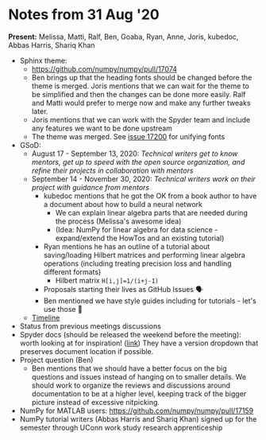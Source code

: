 # Notes from 31 Aug '20

**Present:** Melissa, Matti, Ralf, Ben, Goaba, Ryan, Anne, Joris, kubedoc, Abbas Harris, Shariq Khan

- Sphinx theme:
    - https://github.com/numpy/numpy/pull/17074
    - Ben brings up that the heading fonts should be changed before the theme is merged. Joris mentions that we can wait for the theme to be simplified and then the changes can be done more easily. Ralf and Matti would prefer to merge now and make any further tweaks later. 
    - Joris mentions that we can work with the Spyder team and include any features we want to be done upstream
    - The theme was merged. See [issue 17200](https://github.com/numpy/numpy/issues/17200) for unifying fonts
- GSoD:
    - August 17 - September 13, 2020: *Technical writers get to know mentors, get up to speed with the open source organization, and refine their projects in collaboration with mentors*
    - September 14 - November 30, 2020: *Technical writers work on their project with guidance from mentors*
        - kubedoc mentions that he got the OK from a book author to have a document about how to build a neural network
            -  We can explain linear algebra parts that are needed during the process (Melissa's awesome idea)
            -  (Idea: NumPy for linear algebra for data science - expand/extend the HowTos and an existing tutorial)
        - Ryan mentions he has an outline of a tutorial about saving/loading Hilbert matrices and performing linear algebra operations (including treating precision loss and handling different formats)
            - Hilbert matrix `H[i,j]=1/(i+j-1)`
        - Proposals starting their lives as GitHub Issues 🗣
        - Ben mentioned we have style guides including for tutorials - let's use those 🙌
    - [Timeline](https://developers.google.com/season-of-docs/docs/timeline)
- Status from previous meetings discussions
- Spyder docs (should be released the weekend before the meeting): worth looking at for inspiration! ([link](https://docs.spyder-ide.org/current/index.html)) They have a version dropdown that preserves document location if possible.
- Project question (Ben)
    - Ben mentions that we should have a better focus on the big questions and issues instead of hanging on to smaller details. We should work to organize the reviews and discussions around documentation to be at a higher level, keeping track of the bigger picture instead of excessive nitpicking.
- NumPy for MATLAB users: https://github.com/numpy/numpy/pull/17159
- NumPy tutorial writers (Abbas Harris and Shariq Khan) signed up for the semester through UConn work study research apprenticeship
